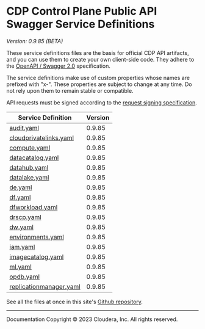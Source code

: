 # CDP Control Plane Public API Swagger Service Definitions

*Version: 0.9.85 (BETA)*

These service definitions files are the basis for official CDP API artifacts,
and you can use them to create your own client-side code. They adhere to the
[OpenAPI / Swagger 2.0](https://swagger.io/specification/v2/) specification.

The service definitions make use of custom properties whose names are prefixed
with "x-". These properties are subject to change at any time. Do not rely upon
them to remain stable or compatible.

API requests must be signed according to the
[request signing specification](request_signing.md).

| Service Definition | Version |
| --- | --- |
| [audit.yaml](./audit.yaml) | 0.9.85 |
| [cloudprivatelinks.yaml](./cloudprivatelinks.yaml) | 0.9.85 |
| [compute.yaml](./compute.yaml) | 0.9.85 |
| [datacatalog.yaml](./datacatalog.yaml) | 0.9.85 |
| [datahub.yaml](./datahub.yaml) | 0.9.85 |
| [datalake.yaml](./datalake.yaml) | 0.9.85 |
| [de.yaml](./de.yaml) | 0.9.85 |
| [df.yaml](./df.yaml) | 0.9.85 |
| [dfworkload.yaml](./dfworkload.yaml) | 0.9.85 |
| [drscp.yaml](./drscp.yaml) | 0.9.85 |
| [dw.yaml](./dw.yaml) | 0.9.85 |
| [environments.yaml](./environments.yaml) | 0.9.85 |
| [iam.yaml](./iam.yaml) | 0.9.85 |
| [imagecatalog.yaml](./imagecatalog.yaml) | 0.9.85 |
| [ml.yaml](./ml.yaml) | 0.9.85 |
| [opdb.yaml](./opdb.yaml) | 0.9.85 |
| [replicationmanager.yaml](./replicationmanager.yaml) | 0.9.85 |

See all the files at once in this site's
[Github repository](https://github.com/cloudera/cdp-dev-docs/tree/master/api-docs/swagger).

----

Documentation Copyright © 2023 Cloudera, Inc. All rights reserved.

